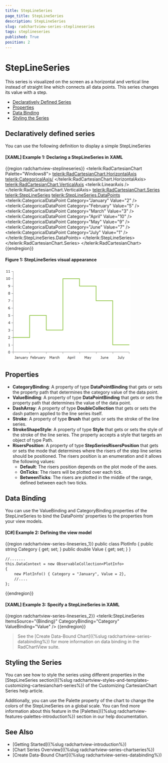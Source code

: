 ```yaml
---
title: StepLineSeries
page_title: StepLineSeries
description: StepLineSeries
slug: radchartview-series-steplineseries
tags: steplineseries
published: True
position: 2
---
```


# StepLineSeries

This series is visualized on the screen as a horizontal and vertical line instead of straight line which connects all data points. This series changes its value with a step.      

* [Declaratively Defined Series](#declaratively-defined-series)
* [Properties](#properties)
* [Data Binding](#data-binding)
* [Styling the Series](#styling-the-series)

## Declaratively defined series

You can use the following definition to display a simple StepLineSeries

#### __[XAML] Example 1: Declaring a StepLineSeries in XAML__
{{region radchartview-steplineseries}}
	<telerik:RadCartesianChart Palette="Windows8">
	<telerik:RadCartesianChart.HorizontalAxis>
		<telerik:CategoricalAxis/>
	</telerik:RadCartesianChart.HorizontalAxis>
	<telerik:RadCartesianChart.VerticalAxis>
		<telerik:LinearAxis />
	</telerik:RadCartesianChart.VerticalAxis>
	<telerik:RadCartesianChart.Series>
		<telerik:StepLineSeries>
			<telerik:StepLineSeries.DataPoints>
				<telerik:CategoricalDataPoint Category="January" Value="2" />
				<telerik:CategoricalDataPoint Category="February" Value="5" />
				<telerik:CategoricalDataPoint Category="March" Value="3" />
				<telerik:CategoricalDataPoint Category="April" Value="10" />
				<telerik:CategoricalDataPoint Category="May" Value="9" />
				<telerik:CategoricalDataPoint Category="June" Value="7" />
				<telerik:CategoricalDataPoint Category="July" Value="1" />
			</telerik:StepLineSeries.DataPoints>
		</telerik:StepLineSeries>
	</telerik:RadCartesianChart.Series>
	</telerik:RadCartesianChart>
{{endregion}}

#### __Figure 1: StepLineSeries visual appearance__
![radchartview-series-steplineseries](images/radchartview-series-steplineseries.png)

## Properties

* __CategoryBinding__: A property of type __DataPointBinding__ that gets or sets the property path that determines the category value of the data point.
* __ValueBinding__: A property of type __DataPointBinding__ that gets or sets the property path that determines the value of the data point.
* __DashArray__: A property of type __DoubleCollection__ that gets or sets the dash pattern applied to the line series itself.
* __Stroke__: A property of type __Brush__ that gets or sets the stroke of the line series.
* __StrokeShapeStyle__: A property of type __Style__ that gets or sets the style of the stroke of the line series. The property accepts a style that targets an object of type Path.
* __RisersPosition__: A property of type __StepSeriesRisersPosition__ that gets or sets the mode that determines where the risers of the step line series should be positioned. The risers position is an enumeration and it allows the following values:  
	* __Default__: The risers position depends on the plot mode of the axes.
	* __OnTicks__: The risers will be plotted over each tick.
	* __BetweenTicks__: The risers are plotted in the middle of the range, defined between each two ticks.

## Data Binding

You can use the ValueBinding and CategoryBinding properties of the StepLineSeries to bind the DataPoints’ properties to the properties from your view models.

#### __[C#] Example 2: Defining the view model__

{{region radchartview-series-lineseries_1}}
	public class PlotInfo
    {
        public string Category { get; set; }
        public double Value { get; set; }
    }

	//.......
	this.DataContext = new ObservableCollection<PlotInfo>
	{
		new PlotInfo() { Category = "January", Value = 2},
		//....
	};
{{endregion}}	

#### __[XAML] Example 3: Specify a StepLineSeries in XAML__
{{region radchartview-series-lineseries_2}}	
	<telerik:StepLineSeries ItemsSource="{Binding}" CategoryBinding="Category" ValueBinding="Value" />
{{endregion}}

>See the [Create Data-Bound Chart]({%slug radchartview-series-databinding%}) for more information on data binding in the RadChartView suite.

## Styling the Series

You can see how to style the series using different properties in the [StepLineSeries section]({%slug radchartview-styles-and-templates-customizing-cartesianchart-series%}) of the Customizing CartesianChart Series help article.

Additionally, you can use the Palette property of the chart to change the colors of the StepLineSeries on a global scale. You can find more information about this feature in the [Palettes]({%slug radchartview-features-palettes-introduction%}) section in our help documentation.

## See Also
 * [Getting Started]({%slug radchartview-introduction%})
 * [Chart Series Overview]({%slug radchartview-series-chartseries%})
 * [Create Data-Bound Chart]({%slug radchartview-series-databinding%})

